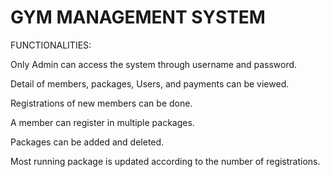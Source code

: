 # GYM MANAGEMENT SYSTEM

FUNCTIONALITIES:

Only Admin can access the system through username and password.

Detail of members, packages, Users, and payments can be viewed.

Registrations of new members can be done.

A member can register in multiple packages.

Packages can be added and deleted.

Most running package is updated according to the number of registrations.
